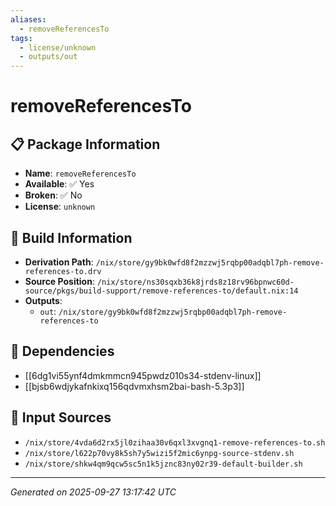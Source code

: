 ```yaml
---
aliases:
  - removeReferencesTo
tags:
  - license/unknown
  - outputs/out
---
```


# removeReferencesTo

## 📋 Package Information

- **Name**: `removeReferencesTo`
- **Available**: ✅ Yes
- **Broken**: ✅ No
- **License**: `unknown`

## 🔧 Build Information

- **Derivation Path**: `/nix/store/gy9bk0wfd8f2mzzwj5rqbp00adqbl7ph-remove-references-to.drv`
- **Source Position**: `/nix/store/ns30sqxb36k8jrds8z18rv96bpnwc60d-source/pkgs/build-support/remove-references-to/default.nix:14`
- **Outputs**:
  - `out`:  `/nix/store/gy9bk0wfd8f2mzzwj5rqbp00adqbl7ph-remove-references-to`

## 🔗 Dependencies

- [[6dg1vi55ynf4dmkmmcn945pwdz010s34-stdenv-linux]]
- [[bjsb6wdjykafnkixq156qdvmxhsm2bai-bash-5.3p3]]

## 📁 Input Sources

- `/nix/store/4vda6d2rx5jl0zihaa30v6qxl3xvgnq1-remove-references-to.sh`
- `/nix/store/l622p70vy8k5sh7y5wizi5f2mic6ynpg-source-stdenv.sh`
- `/nix/store/shkw4qm9qcw5sc5n1k5jznc83ny02r39-default-builder.sh`

---
*Generated on 2025-09-27 13:17:42 UTC*
